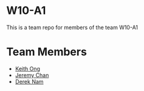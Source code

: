 # W10-A1
This is a team repo for members of the team W10-A1

# Team Members
* [Keith Ong](members/keithOng.md)
* [Jeremy Chan](members/jeremyChan.md)
* [Derek Nam](members/derekNam.md)
